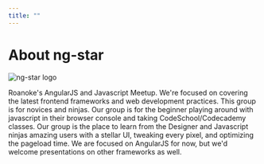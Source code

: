 ```yaml
---
title: ""
---
```


<h1 class="text-center font-title">About ng-star</h1>

<img src="/img/ng-star-logo.png" alt="ng-star logo" class="center-block" />

<div class="text-center" markdown=1>

Roanoke's AngularJS and Javascript Meetup. We're focused on covering the latest frontend frameworks and 
web development practices. This group is for novices and ninjas. Our group is for the beginner playing around with 
javascript in their browser console and taking CodeSchool/Codecademy classes. Our group is the place to learn from 
the Designer and Javascript ninjas amazing users with a stellar UI, tweaking every pixel, and optimizing the 
pageload time.  We are focused on AngularJS for now, but we'd welcome presentations on other frameworks as well.

</div>
